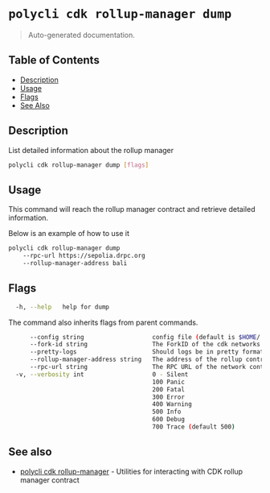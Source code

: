 # `polycli cdk rollup-manager dump`

> Auto-generated documentation.

## Table of Contents

- [Description](#description)
- [Usage](#usage)
- [Flags](#flags)
- [See Also](#see-also)

## Description

List detailed information about the rollup manager

```bash
polycli cdk rollup-manager dump [flags]
```

## Usage

This command will reach the rollup manager contract and retrieve detailed information.

Below is an example of how to use it

```bash
polycli cdk rollup-manager dump
    --rpc-url https://sepolia.drpc.org
    --rollup-manager-address bali
```

## Flags

```bash
  -h, --help   help for dump
```

The command also inherits flags from parent commands.

```bash
      --config string                   config file (default is $HOME/.polygon-cli.yaml)
      --fork-id string                  The ForkID of the cdk networks (default "12")
      --pretty-logs                     Should logs be in pretty format or JSON (default true)
      --rollup-manager-address string   The address of the rollup contract
      --rpc-url string                  The RPC URL of the network containing the CDK contracts (default "http://localhost:8545")
  -v, --verbosity int                   0 - Silent
                                        100 Panic
                                        200 Fatal
                                        300 Error
                                        400 Warning
                                        500 Info
                                        600 Debug
                                        700 Trace (default 500)
```

## See also

- [polycli cdk rollup-manager](polycli_cdk_rollup-manager.md) - Utilities for interacting with CDK rollup manager contract
